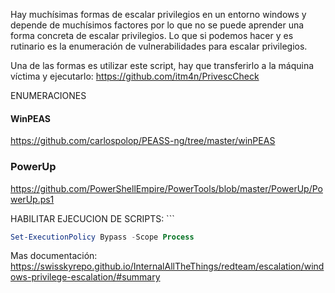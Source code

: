 Hay muchísimas formas de escalar privilegios en un entorno windows y depende de muchísimos factores por lo que no se puede aprender una forma concreta de escalar privilegios. Lo que si podemos hacer y es rutinario es la enumeración de vulnerabilidades para escalar privilegios.

Una de las formas es utilizar este script, hay que transferirlo a la máquina víctima y ejecutarlo:
https://github.com/itm4n/PrivescCheck



ENUMERACIONES
#### WinPEAS
https://github.com/carlospolop/PEASS-ng/tree/master/winPEAS

### PowerUp
https://github.com/PowerShellEmpire/PowerTools/blob/master/PowerUp/PowerUp.ps1

HABILITAR EJECUCION DE SCRIPTS: ```
```powershell
Set-ExecutionPolicy Bypass -Scope Process
```



Mas documentación: 
https://swisskyrepo.github.io/InternalAllTheThings/redteam/escalation/windows-privilege-escalation/#summary
